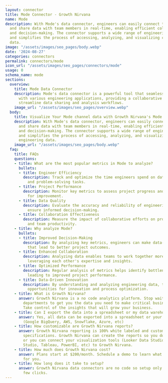 ```yaml
---
layout: connector
title: Mode Connector - Growth Nirvana
name: Mode
description: With Mode's data connector, engineers can easily connect their tools
  and share data with team members in real-time, enabling efficient collaboration
  and decision-making. The connector supports a wide range of engineering applications
  and simplifies the process of accessing, analyzing, and visualizing complex engineering
  data.
image: "/assets/images/seo_pages/body.webp"
date: '2024-08-27'
categories: connectors
permalink: connectors/mode
icon_url: "/assets/images/seo_pages/connectors/mode"
usage: 0
schema_name: mode
sections:
  overview:
    title: Mode Data Connector
    description: Mode's data connector is a powerful tool that seamlessly integrates
      with various engineering applications, providing a collaborative platform to
      streamline data sharing and analysis workflows.
    image_url: "/assets/images/seo_pages/overview.webp"
  body:
    title: Visualize Your Mode channel data with Growth Nirvana's Mode Connector
    description: With Mode's data connector, engineers can easily connect their tools
      and share data with team members in real-time, enabling efficient collaboration
      and decision-making. The connector supports a wide range of engineering applications
      and simplifies the process of accessing, analyzing, and visualizing complex
      engineering data.
    image_url: "/assets/images/seo_pages/body.webp"
  faq:
    title: FAQs
    questions:
    - title: What are the most popular metrics in Mode to analyze?
      bullets:
      - title: Engineer Efficiency
        description: Track and optimize the time engineers spend on data analysis
          and problem-solving tasks.
      - title: Project Performance
        description: Monitor key metrics to assess project progress and identify areas
          for improvement.
      - title: Data Quality
        description: Evaluate the accuracy and reliability of engineering data to
          ensure informed decision-making.
      - title: Collaboration Effectiveness
        description: Measure the impact of collaborative efforts on project outcomes
          and team productivity.
    - title: Why analyze Mode?
      bullets:
      - title: Improved Decision-Making
        description: By analyzing key metrics, engineers can make data-driven decisions
          that lead to better project outcomes.
      - title: Enhanced Collaboration
        description: Analyzing data enables teams to work together more effectively,
          leveraging each other's expertise and insights.
      - title: Optimized Performance
        description: Regular analysis of metrics helps identify bottlenecks and inefficiencies,
          leading to improved project performance.
      - title: Data-Driven Innovation
        description: By understanding and analyzing engineering data, teams can uncover
          opportunities for innovation and process optimization.
    - title: What is Growth Nirvana?
      answer: Growth Nirvana is a no code analytics platform. Stop waiting for other
        departments to get you the data you need to make critical business decisions.
        Take control of the insights that will grow your business.
    - title: Can I export the data into a spreadsheet or my data warehouse?
      answer: Yes, all data can be exported into a spreadsheet or your data warehouse
        (Google BigQuery, AWS, Snowflake, Azure, etc)
    - title: How customizable are Growth Nirvana reports?
      answer: Growth Nirvana reporting is 100% white labeled and customized to your
        specifications. Growth Nirvana can create the reports so you don’t have to
        or you can connect your visualization tools (Looker Data Studio/Google Data
        Studio, Tableau, PowerBI, etc) to Growth Nirvana.
    - title: How much does Growth Nirvana cost?
      answer: Plans start at $200/month. Schedule a demo to learn what plan is best
        for you.
    - title: How long does it take to setup?
      answer: Growth Nirvana data connectors are no code so setup only requires a
        few clicks.
---
```

